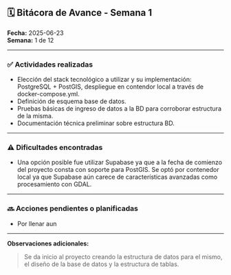 ## 🗓 Bitácora de Avance - Semana 1

**Fecha:** 2025-06-23  
**Semana:** 1 de 12  

---

### ✅ Actividades realizadas

- Elección del stack tecnológico a utilizar y su implementación: PostgreSQL + PostGIS, despliegue en contendor local a través de docker-compose.yml.
- Definición de esquema base de datos.
- Pruebas básicas de ingreso de datos a la BD para corroborar estructura de la misma.
- Documentación técnica preliminar sobre estructura BD.

---

### ⚠️ Dificultades encontradas

- Una opción posible fue utilizar Supabase ya que a la fecha de comienzo del proyecto consta con soporte para PostGIS. Se optó por contenedor local ya que Supabase aún carece de características avanzadas como procesamiento con GDAL.

---

### 🔜 Acciones pendientes o planificadas

- Por llenar aun

---

**Observaciones adicionales:**
> Se da inicio al proyecto creando la estructura de datos para el mismo, el diseño de la base de datos y la estructura de tablas.
